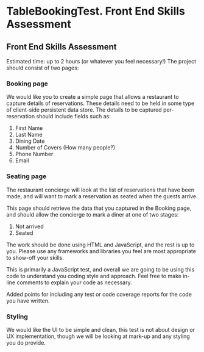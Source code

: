# TableBookingTest. Front End Skills Assessment

## Front End Skills Assessment

Estimated time: up to 2 hours (or whatever you feel necessary!)
The project should consist of two pages:

### Booking page

We would like you to create a simple page that allows a restaurant to capture details of reservations.
These details need to be held in some type of client-side persistent data store.
The details to be captured per-reservation should include fields such as:

   1. First Name
   2. Last Name
   3. Dining Date
   4. Number of Covers (How many people?)
   5. Phone Number
   6. Email

### Seating page

The restaurant concierge will look at the list of reservations that have been made, and will want to mark a reservation as seated when the guests arrive.

This page should retrieve the data that you captured in the Booking page, and should allow the concierge to mark a diner at one of two stages:

   1. Not arrived
   2. Seated

The work should be done using HTML and JavaScript, and the rest is up to you. Please use any frameworks and libraries you feel are most appropriate to show-off your skills.

This is primarily a JavaScript test, and overall we are going to be using this code to understand you coding style and approach. Feel free to make in-line comments to explain your code as necessary.

Added points for including any test or code coverage reports for the code you have written.

### Styling

We would like the UI to be simple and clean, this test is not about design or UX implementation, though we will be looking at mark-up and any styling you do provide.


